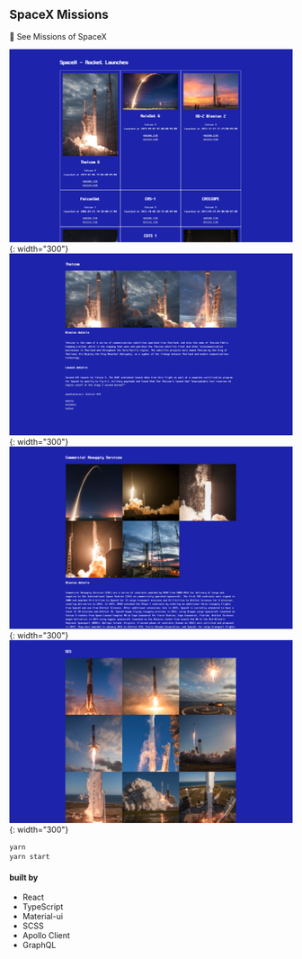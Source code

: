 ## SpaceX Missions
🚀 See Missions of SpaceX

![home](./assets/home.png){: width="300"}
![detail1](./assets/detail1.png){: width="300"}
![detail2](./assets/detail2.png){: width="300"}
![detail3](./assets/detail3.png){: width="300"}

```bash
yarn
yarn start
```
#### built by
* React
* TypeScript
* Material-ui
* SCSS
* Apollo Client
* GraphQL
